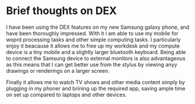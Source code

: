 # Brief thoughts on DEX

I have been using the DEX features on my new Samsung galaxy phone, and have been thoroughly impressed. With it i am able to use my mobile for woprd processing tasks and other simple computing tasks.
I particularly enjoy it beacause it allows me to free up my workdesk and my compute device is a tiny mobile and a slightly larger bluetooth keyboard. Being able to connect the Samsung device to external monitors is also advantageous as this means that I can  get better use from the stylus by viewing anyy drawings or renderings on a larger screen.

Finally it allows me to watch TV shows and other media content simply by plugging in my phoner and brining up the required app, saving ample time on set up compared to laptops and other devices.

